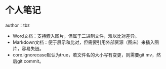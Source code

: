 # 个人笔记

author：tbz

- Word文档：支持嵌入图片，但属于二进制文件，难以比对差异。
- Markdown文档：便于展示和比对，但需要引用外部资源（图床）来插入图片，容易失链。
- core.ignorecase默认为true，若文件名的大小写有变更，则需要git mv，然后git commit。